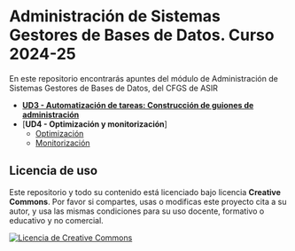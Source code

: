 # Administración de Sistemas Gestores de Bases de Datos. Curso 2024-25

En este repositorio encontrarás apuntes del módulo de Administración de Sistemas Gestores de Bases de Datos, del CFGS de ASIR

- [**UD3 - Automatización de tareas: Construcción de guiones de administración**](./UD3_automatizacion_tareas/ud3_1_automatizacion_tareas.md)
- [**UD4 - Optimización y monitorización**]
  - [Optimización](./UD4_optimizacion_monitorizacion/ud4_1_optimizacion.md)
  - [Monitorización](./UD4_optimizacion_monitorizacion/ud4_2_monitorizacion.md)

## Licencia de uso

Este repositorio y todo su contenido está licenciado bajo licencia **Creative Commons**. Por favor si compartes, usas o modificas este proyecto cita a su autor, y usa las mismas condiciones para su uso docente, formativo o educativo y no comercial.

<a rel="license" href="http://creativecommons.org/licenses/by-nc-sa/4.0/"><img alt="Licencia de Creative Commons" style="border-width:0" src="https://i.creativecommons.org/l/by-nc-sa/4.0/88x31.png" /></a> 